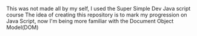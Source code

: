 This was not made all by my self, I used the Super Simple Dev Java script course
The idea of creating this repository is to mark my progression on Java Script, now I'm being more familiar with the Document Object Model(DOM)
